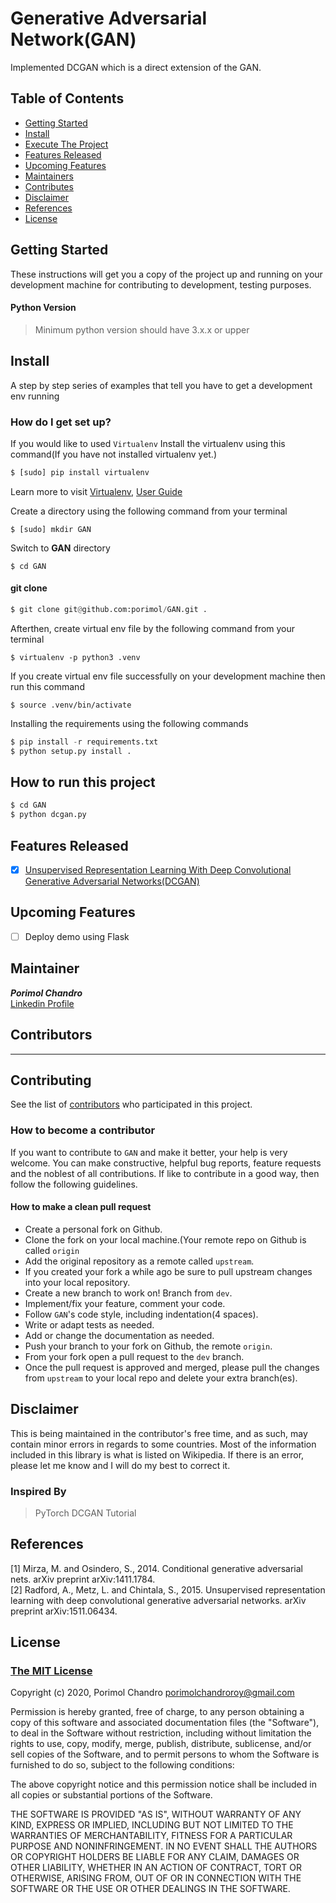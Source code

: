 Generative Adversarial Network(GAN)
==============================
Implemented DCGAN which is a direct extension of the GAN.

## Table of Contents
* [Getting Started](#getting-started)
* [Install](#install)
* [Execute The Project](#how-to-run-this-project)
* [Features Released](#features-released)
* [Upcoming Features](#upcoming-features)
* [Maintainers](#maintainers)
* [Contributes](#contributes)
* [Disclaimer](#disclaimer)
* [References](#references)
* [License](#license)

## Getting Started
These instructions will get you a copy of the project up and running on your development machine for contributing to development, testing purposes.

#### Python Version
> Minimum python version should have 3.x.x or upper


## Install
A step by step series of examples that tell you have to get a development env running

### How do I get set up?
If you would like to used `Virtualenv`
Install the virtualenv using this command(If you have not installed virtualenv yet.)

```python
$ [sudo] pip install virtualenv
```
Learn more to visit [Virtualenv](https://virtualenv.pypa.io), [User Guide](https://virtualenv.pypa.io/en/stable/userguide/)

Create a directory using the following command from your terminal
```ssh
$ [sudo] mkdir GAN
```

Switch to **GAN** directory
```ssh
$ cd GAN
```

#### git clone
```python
$ git clone git@github.com:porimol/GAN.git .
```

Afterthen, create virtual env file by the following command from your terminal
```ssh
$ virtualenv -p python3 .venv
```

If you create virtual env file successfully on your development machine then run this command
```ssh
$ source .venv/bin/activate
```

Installing the requirements using the following commands
```python
$ pip install -r requirements.txt
$ python setup.py install .
```

## How to run this project
```python
$ cd GAN
$ python dcgan.py
```

## Features Released

* [x] [Unsupervised Representation Learning With Deep Convolutional Generative Adversarial Networks(DCGAN)](https://arxiv.org/pdf/1511.06434.pdf)

## Upcoming Features

* [ ] Deploy demo using Flask

## Maintainer
***Porimol Chandro*** \
[Linkedin Profile](https://www.linkedin.com/in/porimolchandro/)

## Contributors
* ****

## Contributing
See the list of [contributors](https://github.com/porimol/GAN/contributors) who participated in this project.


### How to become a contributor

If you want to contribute to `GAN` and make it better, your help is very welcome.
You can make constructive, helpful bug reports, feature requests and the noblest of all contributions.
If like to contribute in a good way, then follow the following guidelines.

#### How to make a clean pull request

* Create a personal fork on Github.
* Clone the fork on your local machine.(Your remote repo on Github is called `origin`
* Add the original repository as a remote called `upstream`.
* If you created your fork a while ago be sure to pull upstream changes into your local repository.
* Create a new branch to work on! Branch from `dev`.
* Implement/fix your feature, comment your code.
* Follow `GAN`'s code style, including indentation(4 spaces).
* Write or adapt tests as needed.
* Add or change the documentation as needed.
* Push your branch to your fork on Github, the remote `origin`.
* From your fork open a pull request to the `dev` branch.
* Once the pull request is approved and merged, please pull the changes from `upstream` to your local repo and delete your extra branch(es).


## Disclaimer

This is being maintained in the contributor's free time, and as such, may contain minor errors in regards to some countries.
Most of the information included in this library is what is listed on Wikipedia. If there is an error, 
please let me know and I will do my best to correct it.

### Inspired By
> PyTorch DCGAN Tutorial


## References
 [1] Mirza, M. and Osindero, S., 2014. Conditional generative adversarial nets. arXiv preprint arXiv:1411.1784.\
 [2] Radford, A., Metz, L. and Chintala, S., 2015. Unsupervised representation learning with deep convolutional generative adversarial networks. arXiv preprint arXiv:1511.06434.



## License
### [The MIT License](LICENSE.txt)

Copyright (c) 2020, Porimol Chandro <porimolchandroroy@gmail.com>

Permission is hereby granted, free of charge, to any person obtaining a copy
of this software and associated documentation files (the "Software"), to deal
in the Software without restriction, including without limitation the rights
to use, copy, modify, merge, publish, distribute, sublicense, and/or sell
copies of the Software, and to permit persons to whom the Software is
furnished to do so, subject to the following conditions:

The above copyright notice and this permission notice shall be included in
all copies or substantial portions of the Software.

THE SOFTWARE IS PROVIDED "AS IS", WITHOUT WARRANTY OF ANY KIND, EXPRESS OR
IMPLIED, INCLUDING BUT NOT LIMITED TO THE WARRANTIES OF MERCHANTABILITY,
FITNESS FOR A PARTICULAR PURPOSE AND NONINFRINGEMENT. IN NO EVENT SHALL THE
AUTHORS OR COPYRIGHT HOLDERS BE LIABLE FOR ANY CLAIM, DAMAGES OR OTHER
LIABILITY, WHETHER IN AN ACTION OF CONTRACT, TORT OR OTHERWISE, ARISING FROM,
OUT OF OR IN CONNECTION WITH THE SOFTWARE OR THE USE OR OTHER DEALINGS IN
THE SOFTWARE.